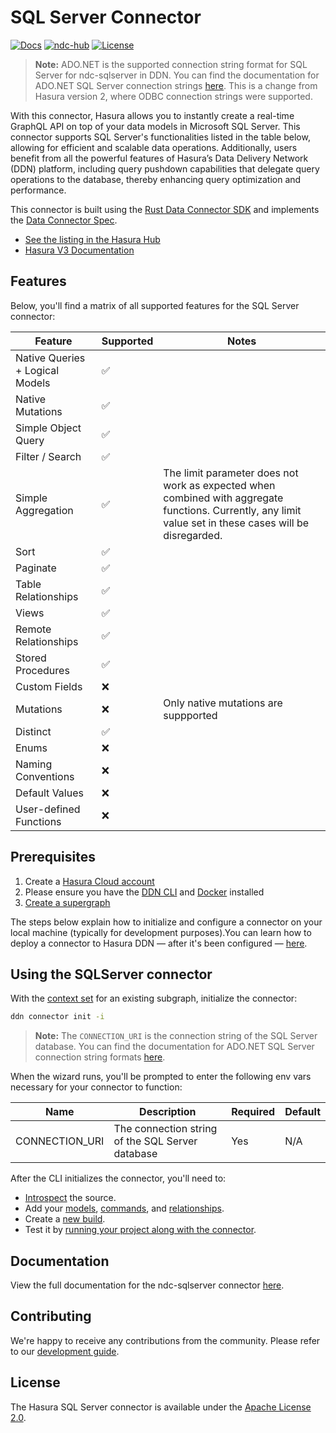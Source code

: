 # SQL Server Connector

[![Docs](https://img.shields.io/badge/docs-v3.x-brightgreen.svg?style=flat)](https://hasura.io/docs/3.0)
[![ndc-hub](https://img.shields.io/badge/ndc--hub-sqlserver-blue.svg?style=flat)](https://hasura.io/connectors/sqlserver)
[![License](https://img.shields.io/badge/license-Apache--2.0-purple.svg?style=flat)](LICENSE.txt)

> **Note:** ADO.NET is the supported connection string format for SQL Server for ndc-sqlserver in DDN.
> You can find the documentation for ADO.NET SQL Server connection strings [here](https://learn.microsoft.com/en-us/dotnet/framework/data/adonet/connection-string-syntax#sqlclient-connection-strings).
> This is a change from Hasura version 2, where ODBC connection strings were supported.

With this connector, Hasura allows you to instantly create a real-time GraphQL API on top of your data models in
Microsoft SQL Server. This connector supports SQL Server's functionalities listed in the table below, allowing for
efficient and scalable data operations. Additionally, users benefit from all the powerful features of Hasura’s Data
Delivery Network (DDN) platform, including query pushdown capabilities that delegate query operations to the database,
thereby enhancing query optimization and performance.

This connector is built using the [Rust Data Connector SDK](https://github.com/hasura/ndc-hub#rusk-sdk) and implements
the [Data Connector Spec](https://github.com/hasura/ndc-spec).

- [See the listing in the Hasura Hub](https://hasura.io/connectors/sqlserver)
- [Hasura V3 Documentation](https://hasura.io/docs/3.0/)

## Features

Below, you'll find a matrix of all supported features for the SQL Server connector:

| Feature                         | Supported | Notes                                                                                                                                                    |
|---------------------------------|-----------|----------------------------------------------------------------------------------------------------------------------------------------------------------|
| Native Queries + Logical Models | ✅        |                                                                                                                                                          |
| Native Mutations                | ✅        |                                                                                                                                                          |
| Simple Object Query             | ✅        |                                                                                                                                                          |
| Filter / Search                 | ✅        |                                                                                                                                                          |
| Simple Aggregation              | ✅        | The limit parameter does not work as expected when combined with aggregate functions. Currently, any limit value set in these cases will be disregarded. |
| Sort                            | ✅        |                                                                                                                                                          |
| Paginate                        | ✅        |                                                                                                                                                          |
| Table Relationships             | ✅        |                                                                                                                                                          |
| Views                           | ✅        |                                                                                                                                                          |
| Remote Relationships            | ✅        |                                                                                                                                                          |
| Stored Procedures               | ✅        |                                                                                                                                                          |
| Custom Fields                   | ❌        |                                                                                                                                                          |
| Mutations                       | ❌        | Only native mutations are suppported                                                                                                                     |
| Distinct                        | ✅        |                                                                                                                                                          |
| Enums                           | ❌        |                                                                                                                                                          |
| Naming Conventions              | ❌        |                                                                                                                                                          |
| Default Values                  | ❌        |                                                                                                                                                          |
| User-defined Functions          | ❌        |                                                                                                                                                          |

## Prerequisites

1. Create a [Hasura Cloud account](https://console.hasura.io)
2. Please ensure you have the [DDN CLI](https://hasura.io/docs/3.0/cli/installation) and
   [Docker](https://docs.docker.com/engine/install/) installed
3. [Create a supergraph](https://hasura.io/docs/3.0/cli/commands/ddn_supergraph_init)

The steps below explain how to initialize and configure a connector on your local machine (typically for development
purposes).You can learn how to deploy a connector to Hasura DDN — after it's been configured —
[here](https://hasura.io/docs/3.0/deployment/ddn/deploy-a-connector).

## Using the SQLServer connector

With the [context set](https://hasura.io/docs/3.0/cli/commands/ddn_context_set/) for an existing subgraph, initialize
the connector:

```sh
ddn connector init -i
```
> **Note:** The `CONNECTION_URI` is the connection string of the SQL Server database. You can find the documentation for ADO.NET SQL Server connection string formats [here](https://learn.microsoft.com/en-us/dotnet/framework/data/adonet/connection-string-syntax#sqlclient-connection-strings).

When the wizard runs, you'll be prompted to enter the following env vars necessary for your connector to function:

| Name           | Description                                      | Required | Default |
| -------------- | ------------------------------------------------ | -------- | ------- |
| CONNECTION_URI | The connection string of the SQL Server database | Yes      | N/A     |

After the CLI initializes the connector, you'll need to:

- [Introspect](https://hasura.io/docs/3.0/cli/commands/ddn_connector_introspect) the source.
- Add your [models](https://hasura.io/docs/3.0/cli/commands/ddn_model_add),
  [commands](https://hasura.io/docs/3.0/cli/commands/ddn_command_add), and
  [relationships](https://hasura.io/docs/3.0/cli/commands/ddn_relationship_add).
- Create a [new build](https://hasura.io/docs/3.0/cli/commands/ddn_supergraph_build_local).
- Test it by [running your project along with the connector](https://hasura.io/docs/3.0/cli/commands/ddn_run#examples).

## Documentation

View the full documentation for the ndc-sqlserver connector [here](https://github.com/hasura/ndc-sqlserver/blob/main/docs/readme.md).

## Contributing

We're happy to receive any contributions from the community. Please refer to our
[development guide](https://github.com/hasura/ndc-sqlserver/blob/main/docs/development.md).

## License

The Hasura SQL Server connector is available under the
[Apache License 2.0](https://www.apache.org/licenses/LICENSE-2.0).
